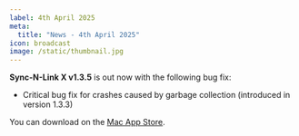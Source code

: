 ```yaml
---
label: 4th April 2025
meta:
  title: "News - 4th April 2025"
icon: broadcast
image: /static/thumbnail.jpg
---
```


**Sync-N-Link X v1.3.5** is out now with the following bug fix:

- Critical bug fix for crashes caused by garbage collection (introduced in version 1.3.3)

You can download on the [Mac App Store](https://apps.apple.com/app/sync-n-link-x/id517599985).